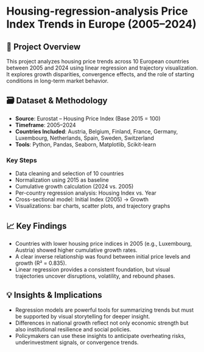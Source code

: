 # Housing-regression-analysis Price Index Trends in Europe (2005–2024)

## 📌 Project Overview
This project analyzes housing price trends across 10 European countries between 2005 and 2024 using linear regression and trajectory visualization. It explores growth disparities, convergence effects, and the role of starting conditions in long-term market behavior.

## 🗃️ Dataset & Methodology

- **Source**: Eurostat – Housing Price Index (Base 2015 = 100)  
- **Timeframe**: 2005–2024  
- **Countries Included**: Austria, Belgium, Finland, France, Germany, Luxembourg, Netherlands, Spain, Sweden, Switzerland  
- **Tools**: Python, Pandas, Seaborn, Matplotlib, Scikit-learn

### Key Steps
- Data cleaning and selection of 10 countries
- Normalization using 2015 as baseline
- Cumulative growth calculation (2024 vs. 2005)
- Per-country regression analysis: Housing Index vs. Year
- Cross-sectional model: Initial Index (2005) → Growth
- Visualizations: bar charts, scatter plots, and trajectory graphs

## 📈 Key Findings

- Countries with lower housing price indices in 2005 (e.g., Luxembourg, Austria) showed higher cumulative growth rates.
- A clear inverse relationship was found between initial price levels and growth (R² = 0.835).
- Linear regression provides a consistent foundation, but visual trajectories uncover disruptions, volatility, and rebound phases.

## 💡 Insights & Implications

- Regression models are powerful tools for summarizing trends but must be supported by visual storytelling for deeper insight.
- Differences in national growth reflect not only economic strength but also institutional resilience and social policies.
- Policymakers can use these insights to anticipate overheating risks, underinvestment signals, or convergence trends.
